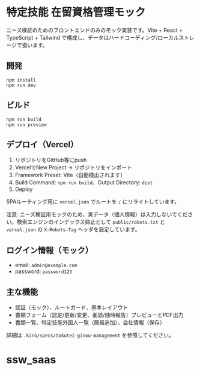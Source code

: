 # 特定技能 在留資格管理モック

ニーズ検証のためのフロントエンドのみのモック実装です。Vite + React + TypeScript + Tailwind で構成し、データはハードコーディング/ローカルストレージで扱います。

## 開発

```
npm install
npm run dev
```

## ビルド

```
npm run build
npm run preview
```

## デプロイ（Vercel）

1. リポジトリをGitHub等にpush
2. VercelでNew Project → リポジトリをインポート
3. Framework Preset: Vite（自動検出されます）
4. Build Command: `npm run build`、Output Directory: `dist`
5. Deploy

SPAルーティング用に `vercel.json` でルートを `/` にリライトしています。

注意: ニーズ検証用モックのため、実データ（個人情報）は入力しないでください。検索エンジンのインデックス抑止として `public/robots.txt` と `vercel.json` の `X-Robots-Tag` ヘッダを設定しています。

## ログイン情報（モック）

- email: `admin@example.com`
- password: `password123`

## 主な機能

- 認証（モック）、ルートガード、基本レイアウト
- 書類フォーム（認定/更新/変更、面談/随時報告）プレビューとPDF出力
- 書類一覧、特定技能外国人一覧（簡易追加）、会社情報（保存）

詳細は `.kiro/specs/tokutei-ginou-management` を参照してください。
# ssw_saas

